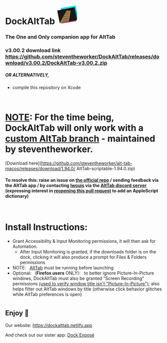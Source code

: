 # DockAltTab ![alt text](https://github.com/steventheworker/DockAltTab/blob/main/DockAltTab/Assets.xcassets/AppIcon.appiconset/icon_32x32@2x.png?raw=true)

### The One and Only companion app for AltTab

### v3.00.2 download link https://github.com/steventheworker/DockAltTab/releases/download/v3.00.2/DockAltTab-v3.00.2.zip

##### OR ALTERNATIVELY,

-   compile this repository on Xcode

&nbsp;

# [NOTE](): For the time being, DockAltTab will only work with a [custom AltTab branch](https://github.com/steventheworker/alt-tab-macos/tree/scriptable) - maintained by steventheworker.

[Download here](https://github.com/steventheworker/alt-tab-macos/releases/download/1.94.0/
AltTab-scriptable-1.94.0.zip)

#### To resolve this: raise an issue on [the official repo](https://github.com/lwouis/alt-tab-macos/issues) / sending feedback via the AltTab app / by contacting [lwouis](https://github.com/lwouis/alt-tab-macos/) via the [AltTab discord server](https://discord.gg/CVEPeDufJa) (expressing interest in <u>[reopening this pull request](https://github.com/lwouis/alt-tab-macos/pull/1590#issuecomment-1131809994)</u> to add an AppleScript dictionary)

&nbsp;

# Install Instructions:

-   Grant Accessibility & Input Monitoring permissions, it will then ask for Automation.
    -   After Input Monitoring is granted, if the downloads folder is on the dock, clicking it will also produce a prompt for Files & Folders permissions
-   NOTE: &nbsp; [AltTab](https://github.com/steventheworker/alt-tab-macos/releases/) must be running before launching
-   Optional: &nbsp; (**Firefox users** ONLY): &nbsp; to better ignore Picture-In-Picture windows, DockAltTab must also be granted "Screen Recording" permissions [(used to verify window title isn't "Picture-In-Picture")](https://developer.apple.com/forums/thread/126860#398314022); also helps filter out AltTab windows by title (otherwise click behavior glitches while AltTab preferences is open)

#

## Enjoy 🤗

Our website: https://dockalttab.netlify.app

And check out our sister app: [Dock Exposé](https://dockexpose.netlify.app)
